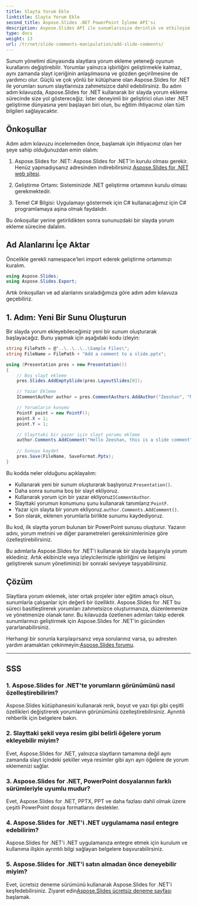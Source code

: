 ```yaml
---
title: Slayta Yorum Ekle
linktitle: Slayta Yorum Ekle
second_title: Aspose.Slides .NET PowerPoint İşleme API'si
description: Aspose.Slides API ile sunumlarınıza derinlik ve etkileşim katın. .NET'i kullanarak yorumları slaytlarınıza nasıl kolayca entegre edebileceğinizi öğrenin. Etkileşimi artırın ve hedef kitlenizi büyüleyin.
type: docs
weight: 13
url: /tr/net/slide-comments-manipulation/add-slide-comments/
---
```


Sunum yönetimi dünyasında slaytlara yorum ekleme yeteneği oyunun kurallarını değiştirebilir. Yorumlar yalnızca işbirliğini geliştirmekle kalmaz, aynı zamanda slayt içeriğinin anlaşılmasına ve gözden geçirilmesine de yardımcı olur. Güçlü ve çok yönlü bir kütüphane olan Aspose.Slides for .NET ile yorumları sunum slaytlarınıza zahmetsizce dahil edebilirsiniz. Bu adım adım kılavuzda, Aspose.Slides for .NET kullanarak bir slayda yorum ekleme sürecinde size yol göstereceğiz. İster deneyimli bir geliştirici olun ister .NET geliştirme dünyasına yeni başlayan biri olun, bu eğitim ihtiyacınız olan tüm bilgileri sağlayacaktır.

## Önkoşullar

Adım adım kılavuzu incelemeden önce, başlamak için ihtiyacınız olan her şeye sahip olduğunuzdan emin olalım:

1.  Aspose.Slides for .NET: Aspose.Slides for .NET'in kurulu olması gerekir. Henüz yapmadıysanız adresinden indirebilirsiniz.[Aspose.Slides for .NET web sitesi](https://releases.aspose.com/slides/net/).

2. Geliştirme Ortamı: Sisteminizde .NET geliştirme ortamının kurulu olması gerekmektedir.

3. Temel C# Bilgisi: Uygulamayı göstermek için C# kullanacağımız için C# programlamaya aşina olmak faydalıdır.

Bu önkoşullar yerine getirildikten sonra sununuzdaki bir slayda yorum ekleme sürecine dalalım.

## Ad Alanlarını İçe Aktar

Öncelikle gerekli namespace’leri import ederek geliştirme ortamımızı kuralım.

```csharp
using Aspose.Slides;
using Aspose.Slides.Export;
```

Artık önkoşulları ve ad alanlarını sıraladığımıza göre adım adım kılavuza geçebiliriz.

## 1. Adım: Yeni Bir Sunu Oluşturun

Bir slayda yorum ekleyebileceğimiz yeni bir sunum oluşturarak başlayacağız. Bunu yapmak için aşağıdaki kodu izleyin:

```csharp
string FilePath = @"..\..\..\..\Sample Files\";
string FileName = FilePath + "Add a comment to a slide.pptx";

using (Presentation pres = new Presentation())
{
    // Boş slayt ekleme
    pres.Slides.AddEmptySlide(pres.LayoutSlides[0]);

    // Yazar Ekleme
    ICommentAuthor author = pres.CommentAuthors.AddAuthor("Zeeshan", "MZ");

    // Yorumların konumu
    PointF point = new PointF();
    point.X = 1;
    point.Y = 1;

    // Slayttaki bir yazar için slayt yorumu ekleme
    author.Comments.AddComment("Hello Zeeshan, this is a slide comment", pres.Slides[0], point, DateTime.Now);
    
    // Sunuyu kaydet
    pres.Save(FileName, SaveFormat.Pptx);
}
```

Bu kodda neler olduğunu açıklayalım:

-  Kullanarak yeni bir sunum oluşturarak başlıyoruz.`Presentation()`.
- Daha sonra sunuma boş bir slayt ekliyoruz.
-  Kullanarak yorum için bir yazar ekliyoruz`ICommentAuthor`.
-  Slayttaki yorumun konumunu şunu kullanarak tanımlarız:`PointF`.
- Yazar için slayta bir yorum ekliyoruz.`author.Comments.AddComment()`.
- Son olarak, eklenen yorumlarla birlikte sunumu kaydediyoruz.

Bu kod, ilk slaytta yorum bulunan bir PowerPoint sunusu oluşturur. Yazarın adını, yorum metnini ve diğer parametreleri gereksinimlerinize göre özelleştirebilirsiniz.

Bu adımlarla Aspose.Slides for .NET'i kullanarak bir slayda başarıyla yorum eklediniz. Artık ekibinizle veya izleyicilerinizle işbirliğini ve iletişimi geliştirerek sunum yönetiminizi bir sonraki seviyeye taşıyabilirsiniz.

## Çözüm

Slaytlara yorum eklemek, ister ortak projeler ister eğitim amaçlı olsun, sunumlarla çalışanlar için değerli bir özelliktir. Aspose.Slides for .NET bu süreci basitleştirerek yorumları zahmetsizce oluşturmanıza, düzenlemenize ve yönetmenize olanak tanır. Bu kılavuzda özetlenen adımları takip ederek sunumlarınızı geliştirmek için Aspose.Slides for .NET'in gücünden yararlanabilirsiniz.

 Herhangi bir sorunla karşılaşırsanız veya sorularınız varsa, şu adresten yardım aramaktan çekinmeyin:[Aspose.Slides forumu](https://forum.aspose.com/).

---

## SSS

### 1. Aspose.Slides for .NET'te yorumların görünümünü nasıl özelleştirebilirim?

Aspose.Slides kütüphanesini kullanarak renk, boyut ve yazı tipi gibi çeşitli özellikleri değiştirerek yorumların görünümünü özelleştirebilirsiniz. Ayrıntılı rehberlik için belgelere bakın.

### 2. Slayttaki şekil veya resim gibi belirli öğelere yorum ekleyebilir miyim?

Evet, Aspose.Slides for .NET, yalnızca slaytların tamamına değil aynı zamanda slayt içindeki şekiller veya resimler gibi ayrı ayrı öğelere de yorum eklemenizi sağlar.

### 3. Aspose.Slides for .NET, PowerPoint dosyalarının farklı sürümleriyle uyumlu mudur?

Evet, Aspose.Slides for .NET, PPTX, PPT ve daha fazlası dahil olmak üzere çeşitli PowerPoint dosya formatlarını destekler.

### 4. Aspose.Slides for .NET'i .NET uygulamama nasıl entegre edebilirim?

Aspose.Slides for .NET'i .NET uygulamanıza entegre etmek için kurulum ve kullanıma ilişkin ayrıntılı bilgi sağlayan belgelere başvurabilirsiniz.

### 5. Aspose.Slides for .NET'i satın almadan önce deneyebilir miyim?

Evet, ücretsiz deneme sürümünü kullanarak Aspose.Slides for .NET'i keşfedebilirsiniz. Ziyaret edin[Aspose.Slides ücretsiz deneme sayfası](https://releases.aspose.com/) başlamak.